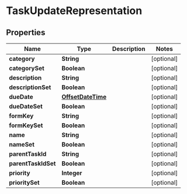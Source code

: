 
# TaskUpdateRepresentation

## Properties
Name | Type | Description | Notes
------------ | ------------- | ------------- | -------------
**category** | **String** |  |  [optional]
**categorySet** | **Boolean** |  |  [optional]
**description** | **String** |  |  [optional]
**descriptionSet** | **Boolean** |  |  [optional]
**dueDate** | [**OffsetDateTime**](OffsetDateTime.md) |  |  [optional]
**dueDateSet** | **Boolean** |  |  [optional]
**formKey** | **String** |  |  [optional]
**formKeySet** | **Boolean** |  |  [optional]
**name** | **String** |  |  [optional]
**nameSet** | **Boolean** |  |  [optional]
**parentTaskId** | **String** |  |  [optional]
**parentTaskIdSet** | **Boolean** |  |  [optional]
**priority** | **Integer** |  |  [optional]
**prioritySet** | **Boolean** |  |  [optional]



